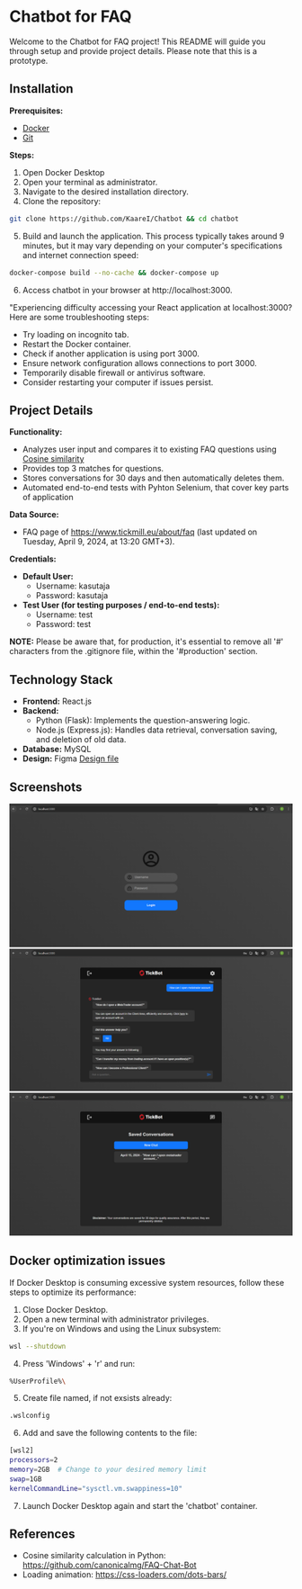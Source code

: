 # Chatbot for FAQ

Welcome to the Chatbot for FAQ project! This README will guide you through setup and provide project details. Please note that this is a prototype.

## Installation

**Prerequisites:**

*   [Docker](https://www.docker.com/products/docker-desktop/)
*   [Git](https://git-scm.com/downloads)

**Steps:**

1. Open Docker Desktop
2. Open your terminal as administrator.
3. Navigate to the desired installation directory.
4. Clone the repository:

```bash
git clone https://github.com/KaareI/Chatbot && cd chatbot
```

5. Build and launch the application. This process typically takes around 9 minutes, but it may vary depending on your computer's specifications and internet connection speed:

```bash
docker-compose build --no-cache && docker-compose up
```

6. Access chatbot in your browser at http://localhost:3000.

"Experiencing difficulty accessing your React application at localhost:3000? Here are some troubleshooting steps:

* Try loading on incognito tab.
* Restart the Docker container.
* Check if another application is using port 3000.
* Ensure network configuration allows connections to port 3000.
* Temporarily disable firewall or antivirus software.
* Consider restarting your computer if issues persist.

## Project Details

**Functionality:**

* Analyzes user input and compares it to existing FAQ questions using [Cosine similarity](https://en.wikipedia.org/wiki/Cosine_similarity)
* Provides top 3 matches for questions.
* Stores conversations for 30 days and then automatically deletes them.
* Automated end-to-end tests with Pyhton Selenium, that cover key parts of application

**Data Source:**

* FAQ page of https://www.tickmill.eu/about/faq (last updated on Tuesday, April 9, 2024, at 13:20 GMT+3).

**Credentials:**

* **Default User:**
    * Username: kasutaja
    * Password: kasutaja
* **Test User (for testing purposes / end-to-end tests):**
    * Username: test
    * Password: test
    
**NOTE:** Please be aware that, for production, it's essential to remove all '#' characters from the .gitignore file, within the '#production' section.

## Technology Stack

* **Frontend:** React.js
* **Backend:**
    * Python (Flask): Implements the question-answering logic.
    * Node.js (Express.js): Handles data retrieval, conversation saving, and deletion of old data.
* **Database:** MySQL
* **Design:** Figma [Design file](https://www.figma.com/file/86kEi2PsP4jGAdUXrKCzvI/Chatbot?type=design&node-id=0%3A1&mode=design&t=birgjFIdqRU8hxLh-1)

## Screenshots

![Login screen](/src/assets/Login_screen.png)
![Chat example](/src/assets/Chat_example.png)
![Saved chats](/src/assets/Saved_chats.png)

## Docker optimization issues

If Docker Desktop is consuming excessive system resources, follow these steps to optimize its performance:

1. Close Docker Desktop.
2. Open a new terminal with administrator privileges.
3. If you're on Windows and using the Linux subsystem:

```bash
wsl --shutdown
```

4. Press 'Windows' + 'r' and run:

```bash
%UserProfile%\
```

5. Create file named, if not exsists already:

```bash
.wslconfig
```

6. Add and save the following contents to the file:

```bash
[wsl2]
processors=2
memory=2GB  # Change to your desired memory limit
swap=1GB
kernelCommandLine="sysctl.vm.swappiness=10"
```

7. Launch Docker Desktop again and start the 'chatbot' container.

## References

* Cosine similarity calculation in Python: https://github.com/canonicalmg/FAQ-Chat-Bot
* Loading animation: https://css-loaders.com/dots-bars/
